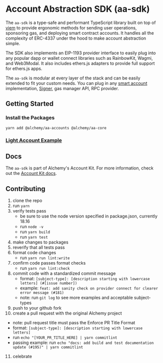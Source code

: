 # Account Abstraction SDK (aa-sdk)

The `aa-sdk` is a type-safe and performant TypeScript library built on top of [viem](https://viem.sh/) to provide ergonomic methods for sending user operations, sponsoring gas, and deploying smart contract accounts. It handles all the complexity of ERC-4337 under the hood to make account abstraction simple.

The SDK also implements an EIP-1193 provider interface to easily plug into any popular dapp or wallet connect libraries such as RainbowKit, Wagmi, and Web3Modal. It also includes ethers.js adapters to provide full support for ethers.js apps.

The `aa-sdk` is modular at every layer of the stack and can be easily extended to fit your custom needs. You can plug in any [smart account](https://accountkit.alchemy.com/smart-accounts/accounts/using-your-own) implementation, [Signer](https://accountkit.alchemy.com/smart-accounts/signers/overview), gas manager API, RPC provider.

## Getting Started

### Install the Packages

```bash [yarn]
yarn add @alchemy/aa-accounts @alchemy/aa-core
```

### [Light Account Example](https://accountkit.alchemy.com/overview/getting-started#a-simple-light-account-example)

## Docs

The `aa-sdk` is part of Alchemy's Account Kit. For more information, check out the [Account Kit docs](https://accountkit.alchemy.com).

## Contributing

1. clone the repo
2. run `yarn`
3. verify tests pass
   - be sure to use the node version specified in package.json, currently 18.16
   - run `node -v`
   - run `yarn build`
   - run `yarn test`
4. make changes to packages
5. reverify that all tests pass
6. format code changes
   - run `yarn run lint:write`
7. confirm code passes format checks
   - run `yarn run lint:check`
8. commit code with a standardized commit message
   - format: `[subject-type]: [description starting with lowercase letters] (#[issue number])`
   - example: `feat: add sanity check on provider connect for clearer error message (#181)`
   - note: run `git log` to see more examples and acceptable subject-types
9. push to your github fork
10. create a pull request with the original Alchemy project

- note: pull request title must pass the Enforce PR Title Format
- format: `[subject-type]: [description starting with lowercase letters]`
- run `echo "[YOUR_PR_TITLE_HERE] | yarn commitlint`
- passing example: run `echo "docs: add build and test documentation update (#195)" | yarn commitlint`

11. celebrate

